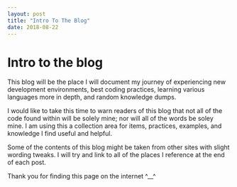 ```yaml
---
layout: post
title: "Intro To The Blog"
date: 2018-08-22
---
```

# Intro to the blog

This blog will be the place I will document my journey of experiencing new development environments, best coding practices, learning various languages more in depth, and random knowledge dumps.

I would like to take this time to warn readers of this blog that not all of the code found within will be solely mine; nor will all of the words be soley mine. I am using this a collection area for items, practices, examples, and knowledge I find useful and helpful.

Some of the contents of this blog might be taken from other sites with slight wording tweaks. I will try and link to all of the places I reference at the end of each post.

Thank you for finding this page on the internet ^__^
